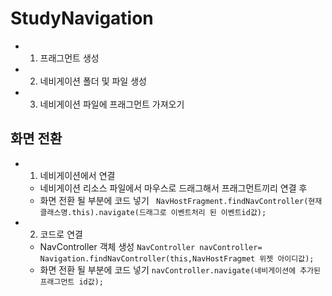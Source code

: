 # StudyNavigation
* 1. 프래그먼트 생성
* 2. 네비게이션 폴더 및 파일 생성
* 3. 네비게이션 파일에 프래그먼트 가져오기
## 화면 전환
* 1. 네비게이션에서 연결
   * 네비게이션 리소스 파일에서 마우스로 드래그해서 프래그먼트끼리 연결 후
   * 화면 전환 될 부분에 코드 넣기
   ``` NavHostFragment.findNavController(현재 클래스명.this).navigate(드래그로 이벤트처리 된 이벤트id값);```
* 2. 코드로 연결
    * NavController 객체 생성
    ```NavController navController= Navigation.findNavController(this,NavHostFragmet 위젯 아이디값);```
    * 화면 전환 될 부분에 코드 넣기
     ```navController.navigate(네비게이션에 추가된 프래그먼트 id값); ```
